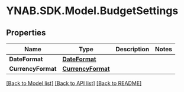# YNAB.SDK.Model.BudgetSettings
## Properties

Name | Type | Description | Notes
------------ | ------------- | ------------- | -------------
**DateFormat** | [**DateFormat**](DateFormat.md) |  | 
**CurrencyFormat** | [**CurrencyFormat**](CurrencyFormat.md) |  | 

[[Back to Model list]](../README.md#documentation-for-models) [[Back to API list]](../README.md#documentation-for-api-endpoints) [[Back to README]](../README.md)

